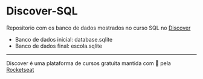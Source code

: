 # Discover-SQL
Repositorio com os banco de dados mostrados no curso SQL no [Discover](https://app.rocketseat.com.br/discover)

- Banco de dados inicial: database.sqlite
- Banco de dados final: escola.sqlite

---
Discover é uma plataforma de cursos gratuita mantida com 💜 pela [Rocketseat](https://rocketseat.com.br/)
